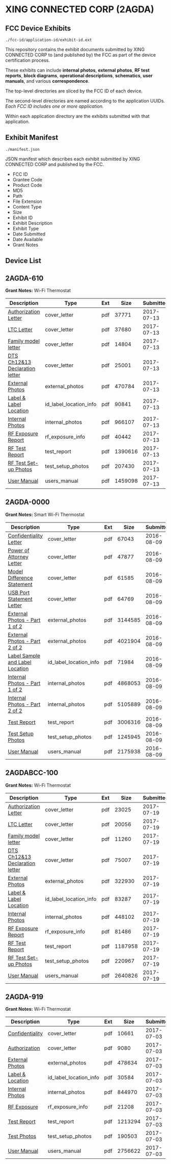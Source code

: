 # XING CONNECTED CORP (2AGDA)
## FCC Device Exhibits

```
./fcc-id/application-id/exhibit-id.ext
```

This repository contains the exhibit documents submitted by XING CONNECTED CORP to (and published by) the FCC as part of the device certification process.

These exhibits can include **internal photos**, **external photos**, **RF test reports**, **block diagrams**, **operational descriptions**, **schematics**, **user manuals**, and various **correspondence**.

The top-level directories are sliced by the FCC ID of each device.

The second-level directories are named according to the application UUIDs. *Each FCC ID includes one or more application.*

Within each application directory are the exhibits submitted with that application. 

## Exhibit Manifest

```
./manifest.json
```

JSON manifest which describes each exhibit submitted by XING CONNECTED CORP and published by the FCC.

- FCC ID
- Grantee Code
- Product Code
- MD5
- Path
- File Extension
- Content Type
- Size
- Exhibit ID
- Exhibit Description
- Exhibit Type
- Date Submitted
- Date Available
- Grant Notes

## Device List
## 2AGDA-610
**Grant Notes:** Wi-Fi Thermostat

| Description | Type | Ext | Size | Submitted | Available |
| ----------- | ---- | --- | ---- | --------- | --------- |
| [Authorization Letter](2AGDA-610/11d1f17af63e64676b8eb76dd889493d/3462725.pdf) | cover_letter | pdf | 37771 | 2017-07-13 | 2017-07-14 |
| [LTC Letter](2AGDA-610/11d1f17af63e64676b8eb76dd889493d/3462726.pdf) | cover_letter | pdf | 37680 | 2017-07-13 | 2017-07-14 |
| [Family model letter](2AGDA-610/11d1f17af63e64676b8eb76dd889493d/3462727.pdf) | cover_letter | pdf | 14804 | 2017-07-13 | 2017-07-14 |
| [DTS Ch12&13 Declaration letter](2AGDA-610/11d1f17af63e64676b8eb76dd889493d/3462728.pdf) | cover_letter | pdf | 25001 | 2017-07-13 | 2017-07-14 |
| [External Photos](2AGDA-610/11d1f17af63e64676b8eb76dd889493d/3462729.pdf) | external_photos | pdf | 470784 | 2017-07-13 | 2017-07-14 |
| [Label & Label Location](2AGDA-610/11d1f17af63e64676b8eb76dd889493d/3462730.pdf) | id_label_location_info | pdf | 90841 | 2017-07-13 | 2017-07-14 |
| [Internal Photos](2AGDA-610/11d1f17af63e64676b8eb76dd889493d/3462731.pdf) | internal_photos | pdf | 966107 | 2017-07-13 | 2017-07-14 |
| [RF Exposure Report](2AGDA-610/11d1f17af63e64676b8eb76dd889493d/3462733.pdf) | rf_exposure_info | pdf | 40442 | 2017-07-13 | 2017-07-14 |
| [RF Test Report](2AGDA-610/11d1f17af63e64676b8eb76dd889493d/3462750.pdf) | test_report | pdf | 1390616 | 2017-07-13 | 2017-07-14 |
| [RF Test Set-up Photos](2AGDA-610/11d1f17af63e64676b8eb76dd889493d/3462751.pdf) | test_setup_photos | pdf | 207430 | 2017-07-13 | 2017-07-14 |
| [User Manual](2AGDA-610/11d1f17af63e64676b8eb76dd889493d/3462735.pdf) | users_manual | pdf | 1459098 | 2017-07-13 | 2017-07-14 |
## 2AGDA-0000
**Grant Notes:** Smart Wi-Fi Thermostat

| Description | Type | Ext | Size | Submitted | Available |
| ----------- | ---- | --- | ---- | --------- | --------- |
| [Confidentiality Letter](2AGDA-0000/7c4a199e05ef75e15de4519394ec1bc4/3092388.pdf) | cover_letter | pdf | 67043 | 2016-08-09 | 2016-08-09 |
| [Power of Attorney Letter](2AGDA-0000/7c4a199e05ef75e15de4519394ec1bc4/3092391.pdf) | cover_letter | pdf | 47877 | 2016-08-09 | 2016-08-09 |
| [Model Difference Statement](2AGDA-0000/7c4a199e05ef75e15de4519394ec1bc4/3092395.pdf) | cover_letter | pdf | 61585 | 2016-08-09 | 2016-08-09 |
| [USB Port Statement Letter](2AGDA-0000/7c4a199e05ef75e15de4519394ec1bc4/3092396.pdf) | cover_letter | pdf | 64769 | 2016-08-09 | 2016-08-09 |
| [External Photos - Part 1 of 2](2AGDA-0000/7c4a199e05ef75e15de4519394ec1bc4/3092386.pdf) | external_photos | pdf | 3144585 | 2016-08-09 | 2016-08-09 |
| [External Photos - Part 2 of 2](2AGDA-0000/7c4a199e05ef75e15de4519394ec1bc4/3092387.pdf) | external_photos | pdf | 4021904 | 2016-08-09 | 2016-08-09 |
| [Label Sample and Label Location](2AGDA-0000/7c4a199e05ef75e15de4519394ec1bc4/3092390.pdf) | id_label_location_info | pdf | 71984 | 2016-08-09 | 2016-08-09 |
| [Internal Photos - Part 1 of 2](2AGDA-0000/7c4a199e05ef75e15de4519394ec1bc4/3092393.pdf) | internal_photos | pdf | 4868053 | 2016-08-09 | 2016-08-09 |
| [Internal Photos - Part 2 of 2](2AGDA-0000/7c4a199e05ef75e15de4519394ec1bc4/3092394.pdf) | internal_photos | pdf | 5105889 | 2016-08-09 | 2016-08-09 |
| [Test Report](2AGDA-0000/7c4a199e05ef75e15de4519394ec1bc4/3092389.pdf) | test_report | pdf | 3006316 | 2016-08-09 | 2016-08-09 |
| [Test Setup Photos](2AGDA-0000/7c4a199e05ef75e15de4519394ec1bc4/3092392.pdf) | test_setup_photos | pdf | 1245945 | 2016-08-09 | 2016-08-09 |
| [User Manual](2AGDA-0000/7c4a199e05ef75e15de4519394ec1bc4/3092397.pdf) | users_manual | pdf | 2175938 | 2016-08-09 | 2016-08-09 |
## 2AGDABCC-100
**Grant Notes:** Wi-Fi Thermostat

| Description | Type | Ext | Size | Submitted | Available |
| ----------- | ---- | --- | ---- | --------- | --------- |
| [Authorization Letter](2AGDABCC-100/77521beedb7db7f4e419cfa3a3694d1a/3470434.pdf) | cover_letter | pdf | 23025 | 2017-07-19 | 2017-07-19 |
| [LTC Letter](2AGDABCC-100/77521beedb7db7f4e419cfa3a3694d1a/3470435.pdf) | cover_letter | pdf | 20056 | 2017-07-19 | 2017-07-19 |
| [Family model letter](2AGDABCC-100/77521beedb7db7f4e419cfa3a3694d1a/3470436.pdf) | cover_letter | pdf | 11260 | 2017-07-19 | 2017-07-19 |
| [DTS Ch12&13 Declaration letter](2AGDABCC-100/77521beedb7db7f4e419cfa3a3694d1a/3470437.pdf) | cover_letter | pdf | 75007 | 2017-07-19 | 2017-07-19 |
| [External Photos](2AGDABCC-100/77521beedb7db7f4e419cfa3a3694d1a/3470438.pdf) | external_photos | pdf | 322930 | 2017-07-19 | 2017-07-19 |
| [Label & Label Location](2AGDABCC-100/77521beedb7db7f4e419cfa3a3694d1a/3470439.pdf) | id_label_location_info | pdf | 83287 | 2017-07-19 | 2017-07-19 |
| [Internal Photos](2AGDABCC-100/77521beedb7db7f4e419cfa3a3694d1a/3470440.pdf) | internal_photos | pdf | 448102 | 2017-07-19 | 2017-07-19 |
| [RF Exposure Report](2AGDABCC-100/77521beedb7db7f4e419cfa3a3694d1a/3470442.pdf) | rf_exposure_info | pdf | 81486 | 2017-07-19 | 2017-07-19 |
| [RF Test Report](2AGDABCC-100/77521beedb7db7f4e419cfa3a3694d1a/3470452.pdf) | test_report | pdf | 1187958 | 2017-07-19 | 2017-07-19 |
| [RF Test Set-up Photos](2AGDABCC-100/77521beedb7db7f4e419cfa3a3694d1a/3470456.pdf) | test_setup_photos | pdf | 220967 | 2017-07-19 | 2017-07-19 |
| [User Manual](2AGDABCC-100/77521beedb7db7f4e419cfa3a3694d1a/3470444.pdf) | users_manual | pdf | 2640826 | 2017-07-19 | 2017-07-19 |
## 2AGDA-919
**Grant Notes:** Wi-Fi Thermostat

| Description | Type | Ext | Size | Submitted | Available |
| ----------- | ---- | --- | ---- | --------- | --------- |
| [Confidentiality](2AGDA-919/2fb6233a606bd83ae70e491000848d10/3448689.pdf) | cover_letter | pdf | 10661 | 2017-07-03 | 2017-07-03 |
| [Authorization](2AGDA-919/2fb6233a606bd83ae70e491000848d10/3448692.pdf) | cover_letter | pdf | 9080 | 2017-07-03 | 2017-07-03 |
| [External Photos](2AGDA-919/2fb6233a606bd83ae70e491000848d10/3448686.pdf) | external_photos | pdf | 478634 | 2017-07-03 | 2017-07-03 |
| [Label & Location](2AGDA-919/2fb6233a606bd83ae70e491000848d10/3448690.pdf) | id_label_location_info | pdf | 30584 | 2017-07-03 | 2017-07-03 |
| [Internal Photos](2AGDA-919/2fb6233a606bd83ae70e491000848d10/3448687.pdf) | internal_photos | pdf | 844970 | 2017-07-03 | 2017-07-03 |
| [RF Exposure](2AGDA-919/2fb6233a606bd83ae70e491000848d10/3448691.pdf) | rf_exposure_info | pdf | 21208 | 2017-07-03 | 2017-07-03 |
| [Test Report](2AGDA-919/2fb6233a606bd83ae70e491000848d10/3448693.pdf) | test_report | pdf | 1213294 | 2017-07-03 | 2017-07-03 |
| [Test Photos](2AGDA-919/2fb6233a606bd83ae70e491000848d10/3448685.pdf) | test_setup_photos | pdf | 190503 | 2017-07-03 | 2017-07-03 |
| [User Manual](2AGDA-919/2fb6233a606bd83ae70e491000848d10/3448688.pdf) | users_manual | pdf | 2756622 | 2017-07-03 | 2017-07-03 |
